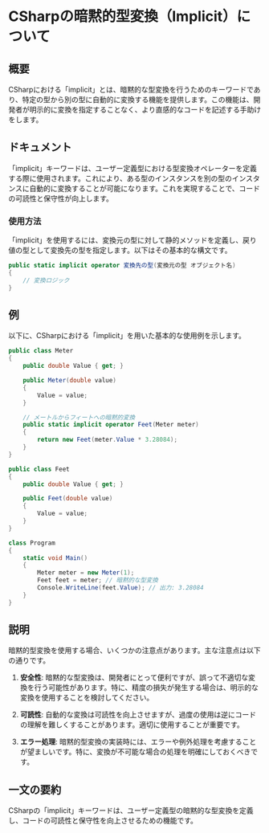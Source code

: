 <!--
Meta Description: # CSharpの暗黙的型変換（Implicit）について ## 概要 CSharpにおける「implicit」とは、暗黙的な型変換を行うためのキーワードであり、特定の型から別の型に自動的に変換する機能を提供します。この機能は、開発者が明示的に変換を指定することなく、より直感的なコードを記述する手助...
Meta Keywords: value, meter, implicit, public, feet
-->

# CSharpの暗黙的型変換（Implicit）について

## 概要
CSharpにおける「implicit」とは、暗黙的な型変換を行うためのキーワードであり、特定の型から別の型に自動的に変換する機能を提供します。この機能は、開発者が明示的に変換を指定することなく、より直感的なコードを記述する手助けをします。

## ドキュメント
「implicit」キーワードは、ユーザー定義型における型変換オペレーターを定義する際に使用されます。これにより、ある型のインスタンスを別の型のインスタンスに自動的に変換することが可能になります。これを実現することで、コードの可読性と保守性が向上します。

### 使用方法
「implicit」を使用するには、変換元の型に対して静的メソッドを定義し、戻り値の型として変換先の型を指定します。以下はその基本的な構文です。

```csharp
public static implicit operator 変換先の型(変換元の型 オブジェクト名)
{
    // 変換ロジック
}
```

## 例
以下に、CSharpにおける「implicit」を用いた基本的な使用例を示します。

```csharp
public class Meter
{
    public double Value { get; }

    public Meter(double value)
    {
        Value = value;
    }

    // メートルからフィートへの暗黙的変換
    public static implicit operator Feet(Meter meter)
    {
        return new Feet(meter.Value * 3.28084);
    }
}

public class Feet
{
    public double Value { get; }

    public Feet(double value)
    {
        Value = value;
    }
}

class Program
{
    static void Main()
    {
        Meter meter = new Meter(1);
        Feet feet = meter; // 暗黙的な型変換
        Console.WriteLine(feet.Value); // 出力: 3.28084
    }
}
```

## 説明
暗黙的型変換を使用する場合、いくつかの注意点があります。主な注意点は以下の通りです。

1. **安全性**: 暗黙的な型変換は、開発者にとって便利ですが、誤って不適切な変換を行う可能性があります。特に、精度の損失が発生する場合は、明示的な変換を使用することを検討してください。
   
2. **可読性**: 自動的な変換は可読性を向上させますが、過度の使用は逆にコードの理解を難しくすることがあります。適切に使用することが重要です。

3. **エラー処理**: 暗黙的型変換の実装時には、エラーや例外処理を考慮することが望ましいです。特に、変換が不可能な場合の処理を明確にしておくべきです。

## 一文の要約
CSharpの「implicit」キーワードは、ユーザー定義型の暗黙的な型変換を定義し、コードの可読性と保守性を向上させるための機能です。